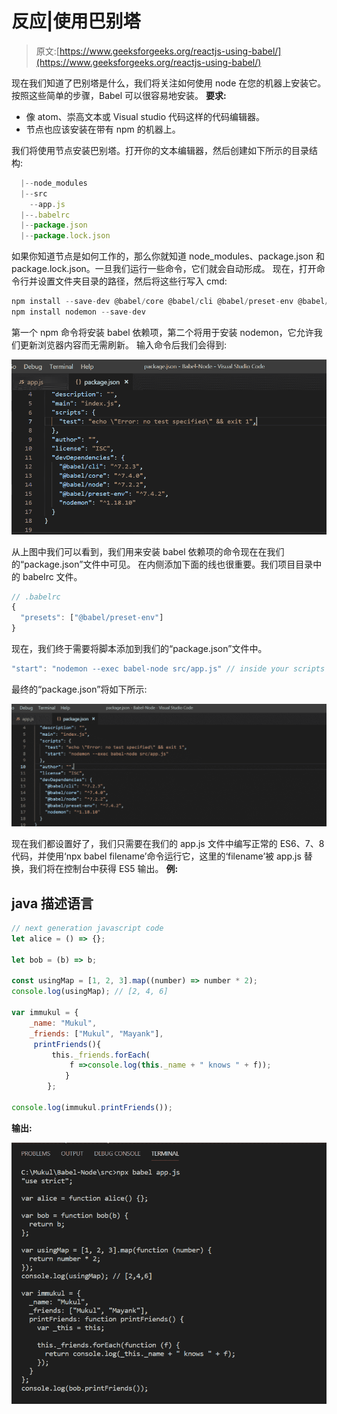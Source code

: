 # 反应|使用巴别塔

> 原文:[https://www.geeksforgeeks.org/reactjs-using-babel/](https://www.geeksforgeeks.org/reactjs-using-babel/)

现在我们知道了巴别塔是什么，我们将关注如何使用 node 在您的机器上安装它。按照这些简单的步骤，Babel 可以很容易地安装。
**要求:**

*   像 atom、崇高文本或 Visual studio 代码这样的代码编辑器。
*   节点也应该安装在带有 npm 的机器上。

我们将使用节点安装巴别塔。打开你的文本编辑器，然后创建如下所示的目录结构:

```jsx
  |--node_modules
  |--src
    --app.js
  |--.babelrc
  |--package.json
  |--package.lock.json
```

如果你知道节点是如何工作的，那么你就知道 node_modules、package.json 和 package.lock.json。一旦我们运行一些命令，它们就会自动形成。
现在，打开命令行并设置文件夹目录的路径，然后将这些行写入 cmd:

```jsx
npm install --save-dev @babel/core @babel/cli @babel/preset-env @babel/node
npm install nodemon --save-dev
```

第一个 npm 命令将安装 babel 依赖项，第二个将用于安装 nodemon，它允许我们更新浏览器内容而无需刷新。
输入命令后我们会得到:

![](img/39f2bc06dc2f9815031a973b3d60bf29.png)

从上图中我们可以看到，我们用来安装 babel 依赖项的命令现在在我们的“package.json”文件中可见。
在内侧添加下面的线也很重要。我们项目目录中的 babelrc 文件。

```jsx
// .babelrc
{
  "presets": ["@babel/preset-env"]
}
```

现在，我们终于需要将脚本添加到我们的“package.json”文件中。

```jsx
"start": "nodemon --exec babel-node src/app.js" // inside your scripts tag
```

最终的“package.json”将如下所示:

![](img/3f5a5b9a57e0282d4070bfce5e89f0c5.png)

现在我们都设置好了，我们只需要在我们的 app.js 文件中编写正常的 ES6、7、8 代码，并使用‘npx babel filename’命令运行它，这里的‘filename’被 app.js 替换，我们将在控制台中获得 ES5 输出。
**例:**

## java 描述语言

```jsx
// next generation javascript code
let alice = () => {};

let bob = (b) => b;

const usingMap = [1, 2, 3].map((number) => number * 2);
console.log(usingMap); // [2, 4, 6]

var immukul = { 
    _name: "Mukul", 
    _friends: ["Mukul", "Mayank"],
     printFriends(){
         this._friends.forEach(
             f =>console.log(this._name + " knows " + f)); 
            }
        };

console.log(immukul.printFriends());
```

**输出:**

![](img/ac0e2b6fdc669009e5c6a48a4b50cb2c.png)